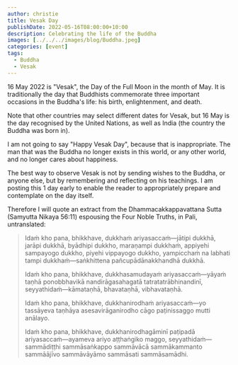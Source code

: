 ```yaml
---
author: christie
title: Vesak Day
publishDate: 2022-05-16T08:00:00+10:00
description: Celebrating the life of the Buddha
images: [../../../images/blog/Buddha.jpeg]
categories: [event]
tags:
  - Buddha
  - Vesak
---
```


16 May 2022 is "Vesak", the Day of the Full Moon in the month of May. It is traditionally the day that Buddhists commemorate three important occasions in the Buddha's life: his birth, enlightenment, and death.

Note that other countries may select different dates for Vesak, but 16 May is the day recognised by the United Nations, as well as India (the country the Buddha was born in).

I am not going to say "Happy Vesak Day", because that is inappropriate. The man that was the Buddha no longer exists in this world, or any other world, and no longer cares about happiness.

The best way to observe Vesak is not by sending wishes to the Buddha, or anyone else, but by remembering and reflecting on his teachings. I am posting this 1 day early to enable the reader to appropriately prepare and contemplate on the day itself.

Therefore I will quote an extract from the Dhammacakkappavattana Sutta (Samyutta Nikaya 56:11) espousing the Four Noble Truths, in Pali, untranslated:

> Idaṁ kho pana, bhikkhave, dukkhaṁ ariyasaccaṁ—jātipi dukkhā, jarāpi dukkhā, byādhipi dukkho, maraṇampi dukkhaṁ, appiyehi sampayogo dukkho, piyehi vippayogo dukkho, yampicchaṁ na labhati tampi dukkhaṁ—saṅkhittena pañcupādānakkhandhā dukkhā.
>
> Idaṁ kho pana, bhikkhave, dukkhasamudayaṁ ariyasaccaṁ—yāyaṁ taṇhā ponobbhavikā nandirāgasahagatā tatratatrābhinandinī, seyyathidaṁ—kāmataṇhā, bhavataṇhā, vibhavataṇhā.
>
> Idaṁ kho pana, bhikkhave, dukkhanirodhaṁ ariyasaccaṁ—yo tassāyeva taṇhāya asesavirāganirodho cāgo paṭinissaggo mutti anālayo.
>
> Idaṁ kho pana, bhikkhave, dukkhanirodhagāminī paṭipadā ariyasaccaṁ—ayameva ariyo aṭṭhaṅgiko maggo, seyyathidaṁ—sammādiṭṭhi sammāsaṅkappo sammāvācā sammākammanto sammāājīvo sammāvāyāmo sammāsati sammāsamādhi.
